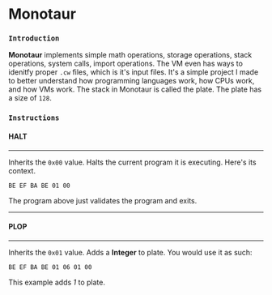 # Monotaur
### `Introduction`
**Monotaur** implements simple math operations, storage operations, stack operations, system calls, import operations. The VM even has ways to idenitfy proper `.cw` files, which is it's input files. It's a simple project I made to better understand how programming languages work, how CPUs work, and how VMs work. The stack in Monotaur is called the plate. The plate has a size of `128`. 

### `Instructions`
#### HALT
--------------------- 
Inherits the `0x00` value. Halts the current program it is executing. Here's its context.
```
BE EF BA BE 01 00
```
The program above just validates the program and exits. 

---------------------
#### PLOP
---------------------
Inherits the `0x01` value. Adds a **Integer** to plate. You would use it as such:
```
BE EF BA BE 01 06 01 00
``` 
This example adds *1* to plate. 
